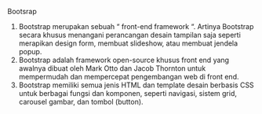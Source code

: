 Bootsrap 

1. Bootstrap merupakan sebuah “ front-end framework “. Artinya Bootstrap secara khusus menangani perancangan desain tampilan saja seperti merapikan design form, membuat slideshow, atau membuat jendela popup.
2. Bootstrap adalah framework open-source khusus front end yang awalnya dibuat oleh Mark Otto dan Jacob Thornton untuk mempermudah dan mempercepat pengembangan web di front end.
3. Bootstrap memiliki semua jenis HTML dan template desain berbasis CSS untuk berbagai fungsi dan komponen, seperti navigasi, sistem grid, carousel gambar, dan tombol (button).